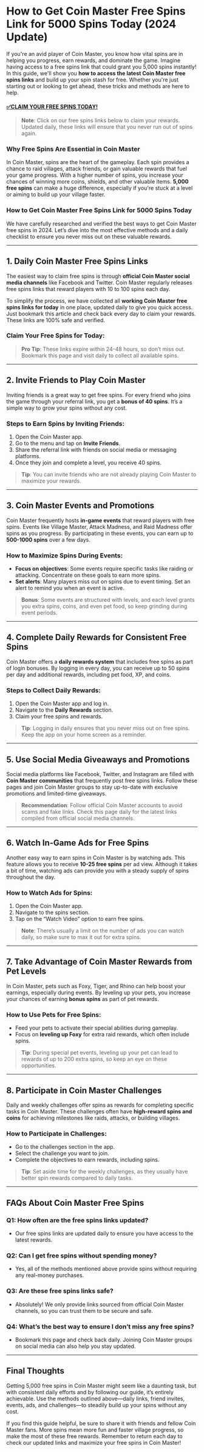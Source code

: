 # How to Get Coin Master Free Spins Link for 5000 Spins Today (2024 Update)

If you're an avid player of Coin Master, you know how vital spins are in helping you progress, earn rewards, and dominate the game. Imagine having access to a free spins link that could grant you 5,000 spins instantly! In this guide, we'll show you **how to access the latest Coin Master free spins links** and build up your spin stash for free. Whether you're just starting out or looking to get ahead, these tricks and methods are here to help.

#### [✅CLAIM YOUR FREE SPINS TODAY!](https://edris2025.github.io/spins/)

> **Note**: Click on our free spins links below to claim your rewards. Updated daily, these links will ensure that you never run out of spins again. 

### Why Free Spins Are Essential in Coin Master

In Coin Master, spins are the heart of the gameplay. Each spin provides a chance to raid villages, attack friends, or gain valuable rewards that fuel your game progress. With a higher number of spins, you increase your chances of winning more coins, shields, and other valuable items. **5,000 free spins** can make a huge difference, especially if you're stuck at a level or aiming to build up your village faster.

### How to Get Coin Master Free Spins Link for 5000 Spins Today

We have carefully researched and verified the best ways to get Coin Master free spins in 2024. Let’s dive into the most effective methods and a daily checklist to ensure you never miss out on these valuable rewards.

---

## 1. Daily Coin Master Free Spins Links

The easiest way to claim free spins is through **official Coin Master social media channels** like Facebook and Twitter. Coin Master regularly releases free spins links that reward players with 10 to 100 spins each day.

To simplify the process, we have collected all **working Coin Master free spins links for today** in one place, updated daily to give you quick access. Just bookmark this article and check back every day to claim your rewards. These links are 100% safe and verified.

### Claim Your Free Spins for Today:

> **Pro Tip**: These links expire within 24-48 hours, so don’t miss out. Bookmark this page and visit daily to collect all available spins.

---

## 2. Invite Friends to Play Coin Master

Inviting friends is a great way to get free spins. For every friend who joins the game through your referral link, you get a **bonus of 40 spins**. It’s a simple way to grow your spins without any cost.

### Steps to Earn Spins by Inviting Friends:
   1. Open the Coin Master app.
   2. Go to the menu and tap on **Invite Friends**.
   3. Share the referral link with friends on social media or messaging platforms.
   4. Once they join and complete a level, you receive 40 spins.

> **Tip**: You can invite friends who are not already playing Coin Master to maximize your rewards.

---

## 3. Coin Master Events and Promotions

Coin Master frequently hosts **in-game events** that reward players with free spins. Events like Village Master, Attack Madness, and Raid Madness offer spins as you progress. By participating in these events, you can earn up to **500-1000 spins** over a few days.

### How to Maximize Spins During Events:
   - **Focus on objectives**: Some events require specific tasks like raiding or attacking. Concentrate on these goals to earn more spins.
   - **Set alerts**: Many players miss out on spins due to event timing. Set an alert to remind you when an event is active.

> **Bonus**: Some events are structured with levels, and each level grants you extra spins, coins, and even pet food, so keep grinding during event periods.

---

## 4. Complete Daily Rewards for Consistent Free Spins

Coin Master offers a **daily rewards system** that includes free spins as part of login bonuses. By logging in every day, you can receive up to 50 spins per day and additional rewards, including pet food, XP, and coins.

### Steps to Collect Daily Rewards:
   1. Open the Coin Master app and log in.
   2. Navigate to the **Daily Rewards** section.
   3. Claim your free spins and rewards.
   
> **Tip**: Logging in daily ensures that you never miss out on free spins. Keep the app on your home screen as a reminder.

---

## 5. Use Social Media Giveaways and Promotions

Social media platforms like Facebook, Twitter, and Instagram are filled with **Coin Master communities** that frequently post free spins links. Follow these pages and join Coin Master groups to stay up-to-date with exclusive promotions and limited-time giveaways.

> **Recommendation**: Follow official Coin Master accounts to avoid scams and fake links. Check this page daily for the latest links compiled from official social media channels.

---

## 6. Watch In-Game Ads for Free Spins

Another easy way to earn spins in Coin Master is by watching ads. This feature allows you to receive **10-25 free spins** per ad view. Although it takes a bit of time, watching ads can provide you with a steady supply of spins throughout the day.

### How to Watch Ads for Spins:
   1. Open the Coin Master app.
   2. Navigate to the spins section.
   3. Tap on the “Watch Video” option to earn free spins.

> **Note**: There’s usually a limit on the number of ads you can watch daily, so make sure to max it out for extra spins.

---

## 7. Take Advantage of Coin Master Rewards from Pet Levels

In Coin Master, pets such as Foxy, Tiger, and Rhino can help boost your earnings, especially during events. By leveling up your pets, you increase your chances of earning **bonus spins** as part of pet rewards.

### How to Use Pets for Free Spins:
   - Feed your pets to activate their special abilities during gameplay.
   - Focus on **leveling up Foxy** for extra raid rewards, which often include spins.

> **Tip**: During special pet events, leveling up your pet can lead to rewards of up to 200 extra spins, so keep an eye on these opportunities.

---

## 8. Participate in Coin Master Challenges

Daily and weekly challenges offer spins as rewards for completing specific tasks in Coin Master. These challenges often have **high-reward spins and coins** for achieving milestones like raids, attacks, or building villages.

### How to Participate in Challenges:
   - Go to the challenges section in the app.
   - Select the challenge you want to join.
   - Complete the objectives to earn rewards, including spins.

> **Tip**: Set aside time for the weekly challenges, as they usually have better spin rewards compared to daily tasks.

---

## FAQs About Coin Master Free Spins

### Q1: How often are the free spins links updated?
- Our free spins links are updated daily to ensure you have access to the latest rewards.

### Q2: Can I get free spins without spending money?
- Yes, all of the methods mentioned above provide spins without requiring any real-money purchases.

### Q3: Are these free spins links safe?
- Absolutely! We only provide links sourced from official Coin Master channels, so you can trust them to be secure and safe.

### Q4: What’s the best way to ensure I don’t miss any free spins?
- Bookmark this page and check back daily. Joining Coin Master groups on social media can also help you stay updated.

---

## Final Thoughts

Getting 5,000 free spins in Coin Master might seem like a daunting task, but with consistent daily efforts and by following our guide, it’s entirely achievable. Use the methods outlined above—daily links, friend invites, events, ads, and challenges—to steadily build up your spins without any cost.

If you find this guide helpful, be sure to share it with friends and fellow Coin Master fans. More spins mean more fun and faster village progress, so make the most of these free rewards. Remember to return each day to check our updated links and maximize your free spins in Coin Master!
